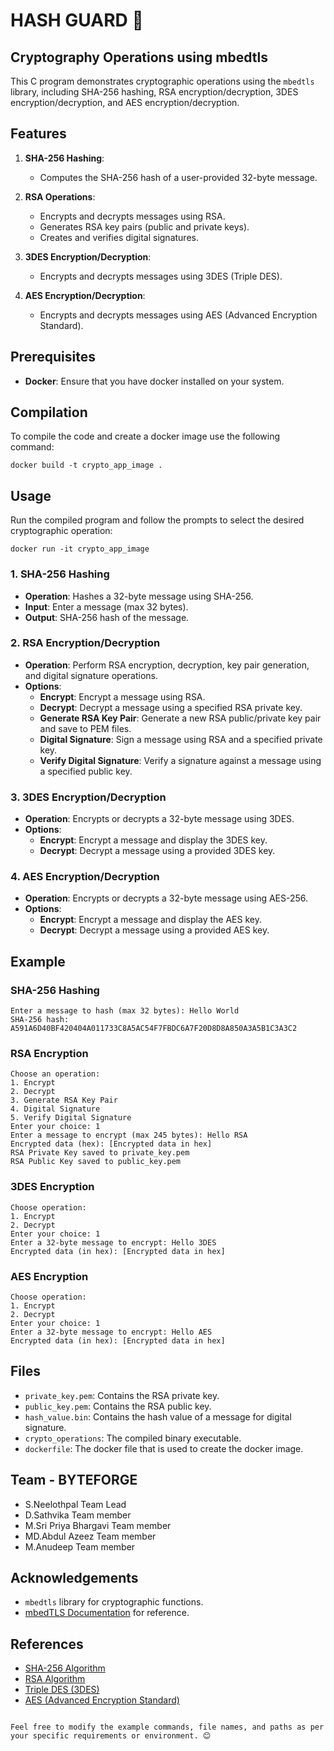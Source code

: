 
# HASH GUARD 🔐

## Cryptography Operations using mbedtls

This C program demonstrates cryptographic operations using the `mbedtls` library, including SHA-256 hashing, RSA encryption/decryption, 3DES encryption/decryption, and AES encryption/decryption. 

## Features

1. **SHA-256 Hashing**:
   - Computes the SHA-256 hash of a user-provided 32-byte message.

2. **RSA Operations**:
   - Encrypts and decrypts messages using RSA.
   - Generates RSA key pairs (public and private keys).
   - Creates and verifies digital signatures.

3. **3DES Encryption/Decryption**:
   - Encrypts and decrypts messages using 3DES (Triple DES).

4. **AES Encryption/Decryption**:
   - Encrypts and decrypts messages using AES (Advanced Encryption Standard).

## Prerequisites

- **Docker**: Ensure that you have docker installed on your system.

## Compilation

To compile the code and create a docker image use the following command:

```docker
docker build -t crypto_app_image .
```

## Usage

Run the compiled program and follow the prompts to select the desired cryptographic operation:

```docker
docker run -it crypto_app_image
```

### 1. SHA-256 Hashing

- **Operation**: Hashes a 32-byte message using SHA-256.
- **Input**: Enter a message (max 32 bytes).
- **Output**: SHA-256 hash of the message.

### 2. RSA Encryption/Decryption

- **Operation**: Perform RSA encryption, decryption, key pair generation, and digital signature operations.
- **Options**:
  - **Encrypt**: Encrypt a message using RSA.
  - **Decrypt**: Decrypt a message using a specified RSA private key.
  - **Generate RSA Key Pair**: Generate a new RSA public/private key pair and save to PEM files.
  - **Digital Signature**: Sign a message using RSA and a specified private key.
  - **Verify Digital Signature**: Verify a signature against a message using a specified public key.

### 3. 3DES Encryption/Decryption

- **Operation**: Encrypts or decrypts a 32-byte message using 3DES.
- **Options**:
  - **Encrypt**: Encrypt a message and display the 3DES key.
  - **Decrypt**: Decrypt a message using a provided 3DES key.

### 4. AES Encryption/Decryption

- **Operation**: Encrypts or decrypts a 32-byte message using AES-256.
- **Options**:
  - **Encrypt**: Encrypt a message and display the AES key.
  - **Decrypt**: Decrypt a message using a provided AES key.

## Example

### SHA-256 Hashing

```
Enter a message to hash (max 32 bytes): Hello World
SHA-256 hash:
A591A6D40BF420404A011733C8A5AC54F7FBDC6A7F20D8D8A850A3A5B1C3A3C2
```

### RSA Encryption

```
Choose an operation:
1. Encrypt
2. Decrypt
3. Generate RSA Key Pair
4. Digital Signature
5. Verify Digital Signature
Enter your choice: 1
Enter a message to encrypt (max 245 bytes): Hello RSA
Encrypted data (hex): [Encrypted data in hex]
RSA Private Key saved to private_key.pem
RSA Public Key saved to public_key.pem
```

### 3DES Encryption

```
Choose operation:
1. Encrypt
2. Decrypt
Enter your choice: 1
Enter a 32-byte message to encrypt: Hello 3DES
Encrypted data (in hex): [Encrypted data in hex]
```

### AES Encryption

```
Choose operation:
1. Encrypt
2. Decrypt
Enter your choice: 1
Enter a 32-byte message to encrypt: Hello AES
Encrypted data (in hex): [Encrypted data in hex]
```

## Files

- `private_key.pem`: Contains the RSA private key.
- `public_key.pem`: Contains the RSA public key.
- `hash_value.bin`: Contains the hash value of a message for digital signature.
- `crypto_operations`: The compiled binary executable.
- `dockerfile`: The docker file that is used to create the docker image.

## Team - BYTEFORGE
 - S.Neelothpal Team Lead
 - D.Sathvika Team member  
 - M.Sri Priya Bhargavi Team member  
 - MD.Abdul Azeez  Team member
 - M.Anudeep	 Team member    

## Acknowledgements

- `mbedtls` library for cryptographic functions.
- [mbedTLS Documentation](https://mbed.org/projects/mbed-os-lib-mbedtls/) for reference.

## References

- [SHA-256 Algorithm](https://en.wikipedia.org/wiki/SHA-2)
- [RSA Algorithm](https://en.wikipedia.org/wiki/RSA_(cryptosystem))
- [Triple DES (3DES)](https://en.wikipedia.org/wiki/Triple_DES)
- [AES (Advanced Encryption Standard)](https://en.wikipedia.org/wiki/Advanced_Encryption_Standard)
```

Feel free to modify the example commands, file names, and paths as per your specific requirements or environment. 😊